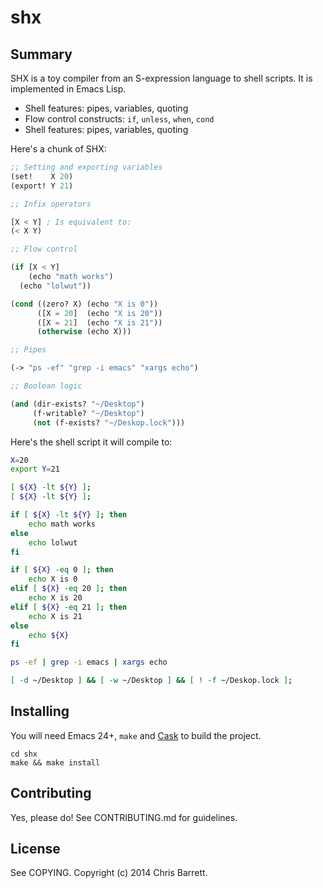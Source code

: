 # shx

## Summary

SHX is a toy compiler from an S-expression language to shell scripts. It is
implemented in Emacs Lisp.

- Shell features: pipes, variables, quoting
- Flow control constructs: `if`, `unless`, `when`, `cond`
- Shell features: pipes, variables, quoting

Here's a chunk of SHX:

```lisp
;; Setting and exporting variables
(set!    X 20)
(export! Y 21)

;; Infix operators

[X < Y] ; Is equivalent to:
(< X Y)

;; Flow control

(if [X < Y]
    (echo "math works")
  (echo "lolwut"))

(cond ((zero? X) (echo "X is 0"))
      ([X = 20]  (echo "X is 20"))
      ([X = 21]  (echo "X is 21"))
      (otherwise (echo X)))

;; Pipes

(-> "ps -ef" "grep -i emacs" "xargs echo")

;; Boolean logic

(and (dir-exists? "~/Desktop")
     (f-writable? "~/Desktop")
     (not (f-exists? "~/Deskop.lock")))
```

Here's the shell script it will compile to:

```sh
X=20
export Y=21

[ ${X} -lt ${Y} ];
[ ${X} -lt ${Y} ];

if [ ${X} -lt ${Y} ]; then
    echo math works
else
    echo lolwut
fi

if [ ${X} -eq 0 ]; then
    echo X is 0
elif [ ${X} -eq 20 ]; then
    echo X is 20
elif [ ${X} -eq 21 ]; then
    echo X is 21
else
    echo ${X}
fi

ps -ef | grep -i emacs | xargs echo

[ -d ~/Desktop ] && [ -w ~/Desktop ] && [ ! -f ~/Deskop.lock ];
```

## Installing

You will need Emacs 24+, `make` and [Cask](https://github.com/cask/cask) to
build the project.

    cd shx
    make && make install

## Contributing

Yes, please do! See CONTRIBUTING.md for guidelines.

## License

See COPYING. Copyright (c) 2014 Chris Barrett.
